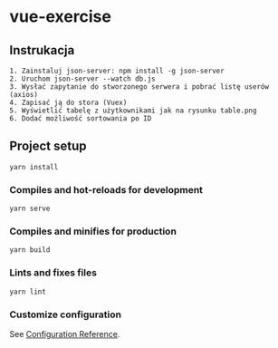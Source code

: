 # vue-exercise

## Instrukacja
```
1. Zainstaluj json-server: npm install -g json-server
2. Uruchom json-server --watch db.js
3. Wysłać zapytanie do stworzonego serwera i pobrać listę userów (axios)
4. Zapisać ją do stora (Vuex)
5. Wyświetlić tabelę z użytkownikami jak na rysunku table.png
6. Dodać możliwość sortowania po ID
```

## Project setup
```
yarn install
```

### Compiles and hot-reloads for development
```
yarn serve
```

### Compiles and minifies for production
```
yarn build
```

### Lints and fixes files
```
yarn lint
```

### Customize configuration
See [Configuration Reference](https://cli.vuejs.org/config/).
